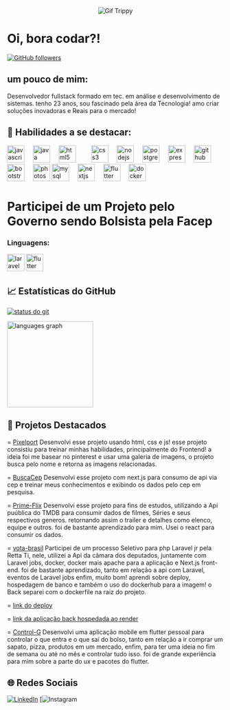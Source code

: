 


<div align="center">

<div class="container">
  <img src="https://i.pinimg.com/originals/90/70/32/9070324cdfc07c68d60eed0c39e77573.gif" alt="Gif Trippy" />
</div>

</div>


<h1> Oi, bora codar?!
 </h1>

 

 



[![GitHub followers](https://img.shields.io/github/followers/seu-usuario?label=Follow&style=social)](https://github.com/seu-usuario)

## um pouco de mim:

Desenvolvedor fullstack  formado em tec. em análise e desenvolvimento de sistemas. tenho 23 anos, sou fascinado pela área da Tecnologia! amo criar soluções inovadoras e Reais para o mercado!


## 🚀 Habilidades a se destacar:

<div align="left">
  <img src="https://cdn.jsdelivr.net/gh/devicons/devicon/icons/javascript/javascript-original.svg" height="40" alt="javascript logo"  />
  <img width="12" />
  <img src="https://cdn.jsdelivr.net/gh/devicons/devicon/icons/java/java-original.svg" height="40" alt="java logo"  />
  <img width="12" />
  <img src="https://cdn.jsdelivr.net/gh/devicons/devicon/icons/html5/html5-original.svg" height="40" alt="html5 logo"  />
  <img width="12" />
  <img width="12" />
  <img src="https://cdn.jsdelivr.net/gh/devicons/devicon/icons/css3/css3-original.svg" height="40" alt="css3 logo"  />
  <img width="12" />
  <img src="https://cdn.jsdelivr.net/gh/devicons/devicon/icons/nodejs/nodejs-original.svg" height="40" alt="nodejs logo"  />
  <img width="12" />
  <img src="https://cdn.jsdelivr.net/gh/devicons/devicon/icons/postgresql/postgresql-original.svg" height="40" alt="postgresql logo"  />
  <img width="12" />
  <img src="https://cdn.jsdelivr.net/gh/devicons/devicon/icons/express/express-original.svg" height="40" alt="express logo"  />
  <img width="12" />
  <img src="https://cdn.jsdelivr.net/gh/devicons/devicon/icons/github/github-original.svg" height="40" alt="github logo"  />
  <img width="12" />
  <img src="https://cdn.jsdelivr.net/gh/devicons/devicon/icons/bootstrap/bootstrap-original.svg" height="40" alt="bootstrap logo"  />
  <img width="12" />
  <img src="https://cdn.jsdelivr.net/gh/devicons/devicon/icons/photoshop/photoshop-plain.svg" height="40" alt="photoshop logo"  />
  <img src="https://cdn.jsdelivr.net/gh/devicons/devicon/icons/mysql/mysql-original.svg" height="40" alt="mysql logo" />
  <img width="12" />
<img src="https://cdn.jsdelivr.net/gh/devicons/devicon/icons/nextjs/nextjs-original.svg" height="40" alt="nextjs logo" />
<img width="12" />
<img src="https://cdn.jsdelivr.net/gh/devicons/devicon/icons/flutter/flutter-original.svg" height="40" alt="flutter logo" />
<img width="12" />
<img src="https://cdn.jsdelivr.net/gh/devicons/devicon/icons/docker/docker-original.svg" height="40" alt="docker logo" />

  

</div>
<h1>  Participei de um Projeto pelo Governo sendo Bolsista pela Facep</h1>
<div>
<h3 class="text-center"> Linguagens:</h3>
 <img src="https://upload.wikimedia.org/wikipedia/commons/9/9a/Laravel.svg" height="40" alt="laravel logo" />
 <img src="https://cdn.jsdelivr.net/gh/devicons/devicon/icons/flutter/flutter-original.svg" height="40" alt="flutter logo" /> 
</div>
  

## 📈 Estatísticas do GitHub

[![status do git](https://github-readme-stats.vercel.app/api?username=SilasZy&show_icons=true&theme=radical)](https://github.com/SilasZy)
 
  <div>
  <img src="https://github-readme-stats.vercel.app/api/top-langs?username=SilasZy&locale=en&hide_title=false&layout=compact&card_width=330&langs_count=5&theme=radical&hide_border=false" height="200" alt="languages graph"  />
</div>


## 📂 Projetos Destacados

 =  [Pixelport](https://github.com/SilasZy/PixelPort1) Desenvolvi esse projeto usando html, css e js! esse projeto consistiu  para treinar minhas habilidades, principalmente do Frontend! a ideia foi me basear no pinterest e usar uma galeria de imagens, o projeto busca pelo nome e retorna as imagens relacionadas.

 =   [BuscaCep](https://busca-cepnext.vercel.app/) Desenvolvi esse projeto com next.js para consumo de api via cep e treinar meus conhecimentos e exibindo os dados pelo cep em pesquisa.

 =   [Prime-Flix](https://prime-flix-fus3.vercel.app/) Desenvolvi esse projeto para fins de estudos, utilizando a Api puública do TMDB para consumir dados de filmes, Séries e seus respectivos generos. retornando assim o trailer e detalhes como elenco, equipe e outros. foi de bastante aprendizado para mim. Usei o react para consumir os        dados.

= [vota-brasil](https://github.com/SilasZy/Vota_Brasil) Participei de um processo Seletivo para php Laravel jr pela Retta Ti, nele, utilizei a Api da câmara dos deputados, juntamente com Laravel jobs, docker, docker mais apache para a aplicação e Next.js front-end. foi de bastante aprendizado, tanto em relação a api com Laravel, eventos de Laravel jobs enfim, muito bom! aprendi sobre deploy, hospedagem de banco  e também o uso do dockerhub para a imagem! o Back separei com o dockerfile na raiz do projeto.


=  [link do deploy](https://vota-brasil-klpk.vercel.app/)

= [link da aplicação back hospedada ao render](https://votabrasil-2.onrender.com/)

=  [Control-G](https://github.com/SilasZy/Control-G) Desenvolvi uma aplicação mobile em flutter pessoal para controlar o que entra e o que saí do bolso, tanto em relação a ir comprar um sapato, pizza, produtos em um mercado, enfim, para ter uma ideia no fim de semana ou até no mês e controlar tudo isso. foi de grande experiência para mim sobre a parte do ux e pacotes do flutter.
  
  
## 🌐 Redes Sociais

[![LinkedIn](https://img.shields.io/badge/LinkedIn-blue?style=for-the-badge&logo=linkedin)](https://www.linkedin.com/in/silas-gabriel-7316bb30b?utm_source=share&utm_campaign=share_via&utm_content=profile&utm_medium=android_app)
[![Instagram](https://www.instagram.com/silas.simoes_?igsh=MTFib2R1YW14aGN4Nw==)




























